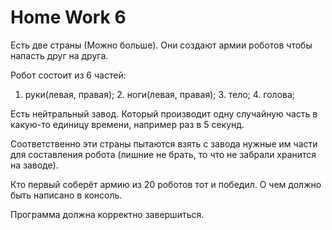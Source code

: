 # Home Work 6

Есть две страны (Можно больше).
Они создают армии роботов чтобы напасть друг на друга.

Робот состоит из 6 частей:
1. руки(левая, правая); 
    2. ноги(левая, правая);
        3. тело;
            4. голова;

Есть нейтральный завод. Который производит одну случайную часть
в какую-то единицу времени, например раз в 5 секунд.

Соответственно эти страны пытаются взять с завода нужные им части
для составления  робота (лишние не брать, то что не забрали хранится
на заводе).

Кто первый соберёт армию из 20 роботов тот и победил.
О чем должно быть написано в консоль.


Программа должна корректно завершиться.